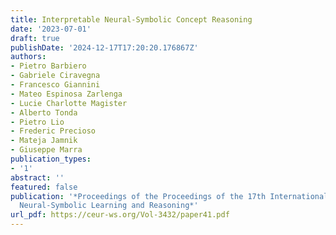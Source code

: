 ```yaml
---
title: Interpretable Neural-Symbolic Concept Reasoning
date: '2023-07-01'
draft: true
publishDate: '2024-12-17T17:20:20.176867Z'
authors:
- Pietro Barbiero
- Gabriele Ciravegna
- Francesco Giannini
- Mateo Espinosa Zarlenga
- Lucie Charlotte Magister
- Alberto Tonda
- Pietro Lio
- Frederic Precioso
- Mateja Jamnik
- Giuseppe Marra
publication_types:
- '1'
abstract: ''
featured: false
publication: '*Proceedings of the Proceedings of the 17th International Workshop on
  Neural-Symbolic Learning and Reasoning*'
url_pdf: https://ceur-ws.org/Vol-3432/paper41.pdf
---
```


